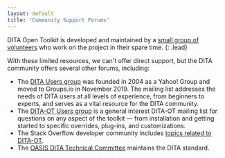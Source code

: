 ```yaml
---
layout: default
title: 'Community Support Forums'
---
```


DITA Open Toolkit is developed and maintained by a [small group of volunteers][1] who work on the project in their spare time.
{: .lead}

With these limited resources, we can't offer direct support, but the DITA community offers several other forums, including:

- The [DITA Users group][2] was founded in 2004 as a Yahoo! Group and moved to Groups.io in November 2019. The mailing list addresses the needs of DITA users at all levels of experience, from beginners to experts, and serves as a vital resource for the DITA community.
- The [DITA-OT Users group][3] is a general interest DITA-OT mailing list for questions on any aspect of the toolkit — from installation and getting started to specific overrides, plug-ins, and customizations.
- The Stack Overflow developer community includes [topics related to DITA-OT][4].
- The [OASIS DITA Technical Committee][5] maintains the DITA standard.

[1]: /who_we_are
[2]: https://groups.io/g/dita-users
[3]: https://groups.google.com/d/forum/dita-ot-users
[4]: http://stackoverflow.com/questions/tagged/dita-ot
[5]: https://www.oasis-open.org/committees/dita/
